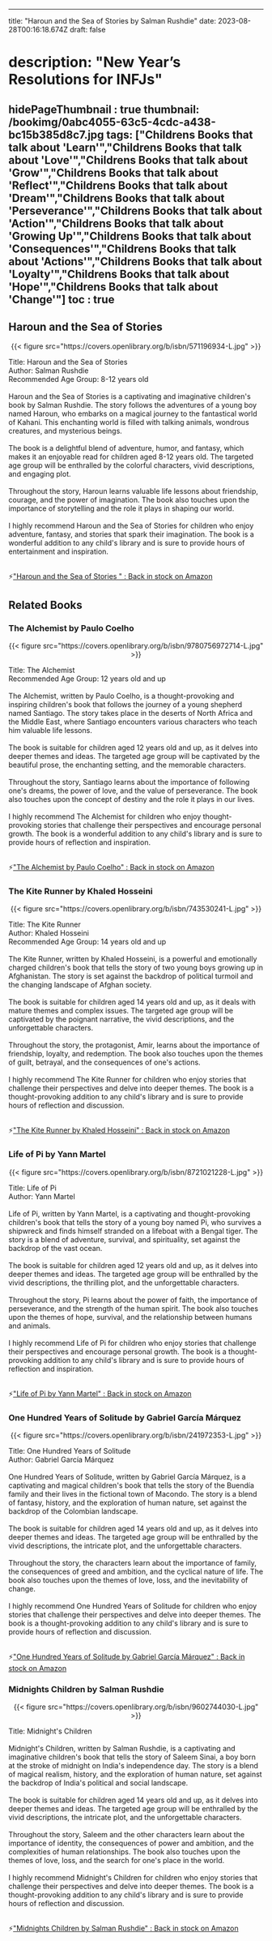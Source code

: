 
---
title: "Haroun and the Sea of Stories by Salman Rushdie"
date: 2023-08-28T00:16:18.674Z
draft: false
# description: "New Year’s Resolutions for INFJs"
hidePageThumbnail : true
thumbnail: /bookimg/0abc4055-63c5-4cdc-a438-bc15b385d8c7.jpg
tags: ["Childrens Books that talk about 'Learn'","Childrens Books that talk about 'Love'","Childrens Books that talk about 'Grow'","Childrens Books that talk about 'Reflect'","Childrens Books that talk about 'Dream'","Childrens Books that talk about 'Perseverance'","Childrens Books that talk about 'Action'","Childrens Books that talk about 'Growing Up'","Childrens Books that talk about 'Consequences'","Childrens Books that talk about 'Actions'","Childrens Books that talk about 'Loyalty'","Childrens Books that talk about 'Hope'","Childrens Books that talk about 'Change'"]
toc : true
---
## Haroun and the Sea of Stories 

<center>
{{< figure src="https://covers.openlibrary.org/b/isbn/571196934-L.jpg" >}}
</center>

Title: Haroun and the Sea of Stories</br>
Author: Salman Rushdie</br>
Recommended Age Group: 8-12 years old</br></br>
Haroun and the Sea of Stories is a captivating and imaginative children's book by Salman Rushdie. The story follows the adventures of a young boy named Haroun, who embarks on a magical journey to the fantastical world of Kahani. This enchanting world is filled with talking animals, wondrous creatures, and mysterious beings.</br></br>
The book is a delightful blend of adventure, humor, and fantasy, which makes it an enjoyable read for children aged 8-12 years old. The targeted age group will be enthralled by the colorful characters, vivid descriptions, and engaging plot.</br></br>
Throughout the story, Haroun learns valuable life lessons about friendship, courage, and the power of imagination. The book also touches upon the importance of storytelling and the role it plays in shaping our world.</br></br>
I highly recommend Haroun and the Sea of Stories for children who enjoy adventure, fantasy, and stories that spark their imagination. The book is a wonderful addition to any child's library and is sure to provide hours of entertainment and inspiration.</br></br>

<p>⚡<a id="aflink" href="https://www.amazon.com/gp/search?ie=UTF8&tag=klayu00-20&linkCode=ur2&linkId=6639bed89a8ad8dd2705e40644eb43d3&camp=1789&creative=9325&index=books&keywords=Haroun and the Sea of Stories " class="one" target="_blank" title='"Haroun and the Sea of Stories " : Back in stock on Amazon'>"Haroun and the Sea of Stories " : Back in stock on Amazon</a></p>

## Related Books
### The Alchemist by Paulo Coelho
<center>
{{< figure src="https://covers.openlibrary.org/b/isbn/9780756972714-L.jpg" >}}
</center>

Title: The Alchemist</br>
Recommended Age Group: 12 years old and up</br></br>
The Alchemist, written by Paulo Coelho, is a thought-provoking and inspiring children's book that follows the journey of a young shepherd named Santiago. The story takes place in the deserts of North Africa and the Middle East, where Santiago encounters various characters who teach him valuable life lessons.</br></br>
The book is suitable for children aged 12 years old and up, as it delves into deeper themes and ideas. The targeted age group will be captivated by the beautiful prose, the enchanting setting, and the memorable characters.</br></br>
Throughout the story, Santiago learns about the importance of following one's dreams, the power of love, and the value of perseverance. The book also touches upon the concept of destiny and the role it plays in our lives.</br></br>
I highly recommend The Alchemist for children who enjoy thought-provoking stories that challenge their perspectives and encourage personal growth. The book is a wonderful addition to any child's library and is sure to provide hours of reflection and inspiration.</br></br>

<p>⚡<a id="aflink" href="https://www.amazon.com/gp/search?ie=UTF8&tag=klayu00-20&linkCode=ur2&linkId=6639bed89a8ad8dd2705e40644eb43d3&camp=1789&creative=9325&index=books&keywords=The Alchemist by Paulo Coelho" class="one" target="_blank" title='"The Alchemist by Paulo Coelho" : Back in stock on Amazon'>"The Alchemist by Paulo Coelho" : Back in stock on Amazon</a></p>

### The Kite Runner by Khaled Hosseini
<center>
{{< figure src="https://covers.openlibrary.org/b/isbn/743530241-L.jpg" >}}
</center>

Title: The Kite Runner</br>
Author: Khaled Hosseini</br>
Recommended Age Group: 14 years old and up</br></br>
The Kite Runner, written by Khaled Hosseini, is a powerful and emotionally charged children's book that tells the story of two young boys growing up in Afghanistan. The story is set against the backdrop of political turmoil and the changing landscape of Afghan society.</br></br>
The book is suitable for children aged 14 years old and up, as it deals with mature themes and complex issues. The targeted age group will be captivated by the poignant narrative, the vivid descriptions, and the unforgettable characters.</br></br>
Throughout the story, the protagonist, Amir, learns about the importance of friendship, loyalty, and redemption. The book also touches upon the themes of guilt, betrayal, and the consequences of one's actions.</br></br>
I highly recommend The Kite Runner for children who enjoy stories that challenge their perspectives and delve into deeper themes. The book is a thought-provoking addition to any child's library and is sure to provide hours of reflection and discussion.</br></br>

<p>⚡<a id="aflink" href="https://www.amazon.com/gp/search?ie=UTF8&tag=klayu00-20&linkCode=ur2&linkId=6639bed89a8ad8dd2705e40644eb43d3&camp=1789&creative=9325&index=books&keywords=The Kite Runner by Khaled Hosseini" class="one" target="_blank" title='"The Kite Runner by Khaled Hosseini" : Back in stock on Amazon'>"The Kite Runner by Khaled Hosseini" : Back in stock on Amazon</a></p>

### Life of Pi by Yann Martel
<center>
{{< figure src="https://covers.openlibrary.org/b/isbn/8721021228-L.jpg" >}}
</center>

Title: Life of Pi</br>
Author: Yann Martel</br></br>
Life of Pi, written by Yann Martel, is a captivating and thought-provoking children's book that tells the story of a young boy named Pi, who survives a shipwreck and finds himself stranded on a lifeboat with a Bengal tiger. The story is a blend of adventure, survival, and spirituality, set against the backdrop of the vast ocean.</br></br>
The book is suitable for children aged 12 years old and up, as it delves into deeper themes and ideas. The targeted age group will be enthralled by the vivid descriptions, the thrilling plot, and the unforgettable characters.</br></br>
Throughout the story, Pi learns about the power of faith, the importance of perseverance, and the strength of the human spirit. The book also touches upon the themes of hope, survival, and the relationship between humans and animals.</br></br>
I highly recommend Life of Pi for children who enjoy stories that challenge their perspectives and encourage personal growth. The book is a thought-provoking addition to any child's library and is sure to provide hours of reflection and inspiration.</br></br>

<p>⚡<a id="aflink" href="https://www.amazon.com/gp/search?ie=UTF8&tag=klayu00-20&linkCode=ur2&linkId=6639bed89a8ad8dd2705e40644eb43d3&camp=1789&creative=9325&index=books&keywords=Life of Pi by Yann Martel" class="one" target="_blank" title='"Life of Pi by Yann Martel" : Back in stock on Amazon'>"Life of Pi by Yann Martel" : Back in stock on Amazon</a></p>

### One Hundred Years of Solitude by Gabriel García Márquez
<center>
{{< figure src="https://covers.openlibrary.org/b/isbn/241972353-L.jpg" >}}
</center>

Title: One Hundred Years of Solitude</br>
Author: Gabriel García Márquez</br></br>
One Hundred Years of Solitude, written by Gabriel García Márquez, is a captivating and magical children's book that tells the story of the Buendía family and their lives in the fictional town of Macondo. The story is a blend of fantasy, history, and the exploration of human nature, set against the backdrop of the Colombian landscape.</br></br>
The book is suitable for children aged 14 years old and up, as it delves into deeper themes and ideas. The targeted age group will be enthralled by the vivid descriptions, the intricate plot, and the unforgettable characters.</br></br>
Throughout the story, the characters learn about the importance of family, the consequences of greed and ambition, and the cyclical nature of life. The book also touches upon the themes of love, loss, and the inevitability of change.</br></br>
I highly recommend One Hundred Years of Solitude for children who enjoy stories that challenge their perspectives and delve into deeper themes. The book is a thought-provoking addition to any child's library and is sure to provide hours of reflection and discussion.</br></br>

<p>⚡<a id="aflink" href="https://www.amazon.com/gp/search?ie=UTF8&tag=klayu00-20&linkCode=ur2&linkId=6639bed89a8ad8dd2705e40644eb43d3&camp=1789&creative=9325&index=books&keywords=One Hundred Years of Solitude by Gabriel García Márquez" class="one" target="_blank" title='"One Hundred Years of Solitude by Gabriel García Márquez" : Back in stock on Amazon'>"One Hundred Years of Solitude by Gabriel García Márquez" : Back in stock on Amazon</a></p>

### Midnights Children by Salman Rushdie
<center>
{{< figure src="https://covers.openlibrary.org/b/isbn/9602744030-L.jpg" >}}
</center>

Title: Midnight's Children</br></br>
Midnight's Children, written by Salman Rushdie, is a captivating and imaginative children's book that tells the story of Saleem Sinai, a boy born at the stroke of midnight on India's independence day. The story is a blend of magical realism, history, and the exploration of human nature, set against the backdrop of India's political and social landscape.</br></br>
The book is suitable for children aged 14 years old and up, as it delves into deeper themes and ideas. The targeted age group will be enthralled by the vivid descriptions, the intricate plot, and the unforgettable characters.</br></br>
Throughout the story, Saleem and the other characters learn about the importance of identity, the consequences of power and ambition, and the complexities of human relationships. The book also touches upon the themes of love, loss, and the search for one's place in the world.</br></br>
I highly recommend Midnight's Children for children who enjoy stories that challenge their perspectives and delve into deeper themes. The book is a thought-provoking addition to any child's library and is sure to provide hours of reflection and discussion.</br></br>

<p>⚡<a id="aflink" href="https://www.amazon.com/gp/search?ie=UTF8&tag=klayu00-20&linkCode=ur2&linkId=6639bed89a8ad8dd2705e40644eb43d3&camp=1789&creative=9325&index=books&keywords=Midnights Children by Salman Rushdie" class="one" target="_blank" title='"Midnights Children by Salman Rushdie" : Back in stock on Amazon'>"Midnights Children by Salman Rushdie" : Back in stock on Amazon</a></p>
